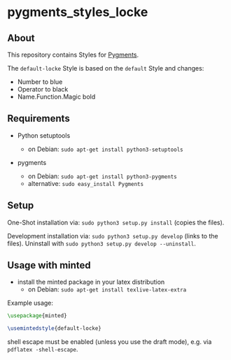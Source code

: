 # pygments\_styles\_locke

## About

This repository contains Styles for [Pygments](https://github.com/pygments/pygments).

The `default-locke` Style is based on the `default` Style and changes:

- Number to blue
- Operator to black
- Name.Function.Magic bold

## Requirements

- Python setuptools
  - on Debian: `sudo apt-get install python3-setuptools`

- pygments
  - on Debian: `sudo apt-get install python3-pygments`
  - alternative: `sudo easy_install Pygments`


## Setup

One-Shot installation via: `sudo python3 setup.py install` (copies the files).

Development installation via: `sudo python3 setup.py develop` (links to the files). Uninstall with `sudo python3 setup.py develop --uninstall`.


## Usage with minted

- install the minted package in your latex distribution
  - on Debian: `sudo apt-get install texlive-latex-extra`

Example usage:

```LaTeX
\usepackage{minted}

\usemintedstyle{default-locke}
```

shell escape must be enabled (unless you use the draft mode), e.g. via `pdflatex -shell-escape`.
